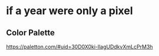 # if a year were only a pixel

## Color Palette

https://paletton.com/#uid=30D0X0ki-llagUDdkvXmLcPrM3h
